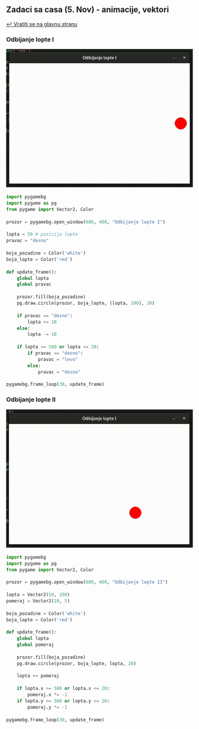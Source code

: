 ## Zadaci sa casa (5. Nov) - animacije, vektori

[↩️ Vratiti se na glavnu stranu](../README.md)

### Odbijanje lopte I

![](slike/odbijanje_i.gif)
```python
import pygamebg
import pygame as pg
from pygame import Vector2, Color

prozor = pygamebg.open_window(600, 400, "Odbijanje lopte I")

lopta = 50 # pozicija lopte
pravac = "desno"

boja_pozadine = Color('white')
boja_lopte = Color('red')

def update_frame():
    global lopta
    global pravac

    prozor.fill(boja_pozadine)
    pg.draw.circle(prozor, boja_lopte, (lopta, 200), 20)

    if pravac == "desno":
        lopta += 10
    else:
        lopta -= 10

    if lopta >= 580 or lopta <= 20:
        if pravac == "desno":
            pravac = "levo"
        else:
            pravac = "desno"

pygamebg.frame_loop(30, update_frame)
```

### Odbijanje lopte II

![](slike/odbijanje_ii.gif)
```python
import pygamebg
import pygame as pg
from pygame import Vector2, Color

prozor = pygamebg.open_window(600, 400, "Odbijanje lopte II")

lopta = Vector2(50, 200)
pomeraj = Vector2(10, 5)

boja_pozadine = Color('white')
boja_lopte = Color('red')

def update_frame():
    global lopta
    global pomeraj

    prozor.fill(boja_pozadine)
    pg.draw.circle(prozor, boja_lopte, lopta, 20)

    lopta += pomeraj

    if lopta.x >= 580 or lopta.x <= 20:
        pomeraj.x *= -1
    if lopta.y >= 380 or lopta.y <= 20:
        pomeraj.y *= -1

pygamebg.frame_loop(30, update_frame)
```